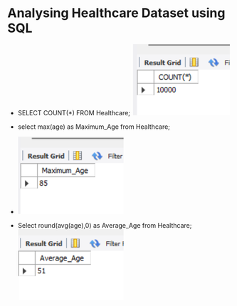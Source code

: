 # Analysing Healthcare Dataset using SQL

- SELECT COUNT(*) FROM Healthcare;
   ![image](./Public/Count.png)
  
- select max(age) as Maximum_Age from Healthcare;
-  ![image](./Public/Maximum_Age.png)

- Select round(avg(age),0) as Average_Age from Healthcare;
      ![image](./Public/Avg_Age.png)

